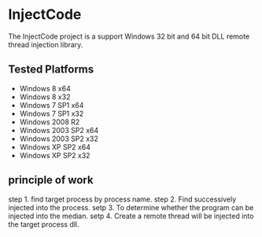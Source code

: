 InjectCode
==========
The InjectCode project is a support Windows 32 bit and 64 bit DLL remote thread injection library.

Tested Platforms
-----------------
- Windows 8 x64
- Windows 8 x32
- Windows 7 SP1 x64
- Windows 7 SP1 x32
- Windows 2008 R2
- Windows 2003 SP2 x64
- Windows 2003 SP2 x32
- Windows XP SP2 x64
- Windows XP SP2 x32

principle of work
-----------------
step 1. find target process by process name.
step 2. Find successively injected into the process.
setp 3. To determine whether the program can be injected into the median.
setp 4. Create a remote thread will be injected into the target process dll.
